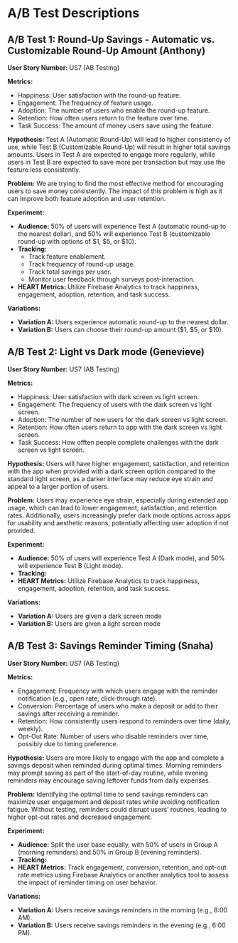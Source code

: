 # A/B Test Descriptions

## A/B Test 1: Round-Up Savings - Automatic vs. Customizable Round-Up Amount (Anthony)

**User Story Number:** US7 (AB Testing)

**Metrics:**
- Happiness: User satisfaction with the round-up feature.
- Engagement: The frequency of feature usage.
- Adoption: The number of users who enable the round-up feature.
- Retention: How often users return to the feature over time.
- Task Success: The amount of money users save using the feature.

**Hypothesis:**
Test A (Automatic Round-Up) will lead to higher consistency of use, while Test B (Customizable Round-Up) will result in higher total savings amounts. Users in Test A are expected to engage more regularly, while users in Test B are expected to save more per transaction but may use the feature less consistently.

**Problem:**
We are trying to find the most effective method for encouraging users to save money consistently. The impact of this problem is high as it can improve both feature adoption and user retention.

**Experiment:**
- **Audience:** 50% of users will experience Test A (automatic round-up to the nearest dollar), and 50% will experience Test B (customizable round-up with options of $1, $5, or $10).
- **Tracking:** 
  - Track feature enablement.
  - Track frequency of round-up usage.
  - Track total savings per user.
  - Monitor user feedback through surveys post-interaction.
- **HEART Metrics:** Utilize Firebase Analytics to track happiness, engagement, adoption, retention, and task success.

**Variations:**
- **Variation A:** Users experience automatic round-up to the nearest dollar.
- **Variation B:** Users can choose their round-up amount ($1, $5, or $10).


## A/B Test 2: Light vs Dark mode (Genevieve)

**User Story Number:** US7 (AB Testing)

**Metrics:**
- Happiness: User satisfaction with dark screen vs light screen.
- Engagement: The frequency of users with the dark screen vs light screen.
- Adoption: The number of new users for the dark screen vs light screen.
- Retention: How often users return to app with the dark screen vs light screen.
- Task Success: How offten people complete challenges with the dark screen vs light screen.

**Hypothesis:**
Users will have higher engagement, satisfaction, and retention with the app when provided with a dark screen option compared to the standard light screen, as a darker interface may reduce eye strain and appeal to a larger portion of users.

**Problem:**
Users may experience eye strain, especially during extended app usage, which can lead to lower engagement, satisfaction, and retention rates. Additionally, users increasingly prefer dark mode options across apps for usability and aesthetic reasons, potentially affecting user adoption if not provided.

**Experiment:**
- **Audience:** 50% of users will experience Test A (Dark mode), and 50% will experience Test B (Light mode).
- **Tracking:**
- **HEART Metrics:** Utilize Firebase Analytics to track happiness, engagement, adoption, retention, and task success.

**Variations:**
- **Variation A:** Users are given a dark screen mode
- **Variation B:** Users are given a light screen mode


## A/B Test 3: Savings Reminder Timing (Snaha)

**User Story Number:** US7 (AB Testing)

**Metrics:**
- Engagement: Frequency with which users engage with the reminder notification (e.g., open rate, click-through rate).
- Conversion: Percentage of users who make a deposit or add to their savings after receiving a reminder.
- Retention: How consistently users respond to reminders over time (daily, weekly).
- Opt-Out Rate: Number of users who disable reminders over time, possibly due to timing preference.

**Hypothesis:**
Users are more likely to engage with the app and complete a savings deposit when reminded during optimal times. Morning reminders may prompt saving as part of the start-of-day routine, while evening reminders may encourage saving leftover funds from daily expenses.

**Problem:**
Identifying the optimal time to send savings reminders can maximize user engagement and deposit rates while avoiding notification fatigue. Without testing, reminders could disrupt users’ routines, leading to higher opt-out rates and decreased engagement.

**Experiment:**
- **Audience:** Split the user base equally, with 50% of users in Group A (morning reminders) and 50% in Group B (evening reminders).
- **Tracking:**
- **HEART Metrics:** Track engagement, conversion, retention, and opt-out rate metrics using Firebase Analytics or another analytics tool to assess the impact of reminder timing on user behavior.

**Variations:**
- **Variation A:** Users receive savings reminders in the morning (e.g., 8:00 AM).
- **Variation B:** Users receive savings reminders in the evening (e.g., 6:00 PM).
